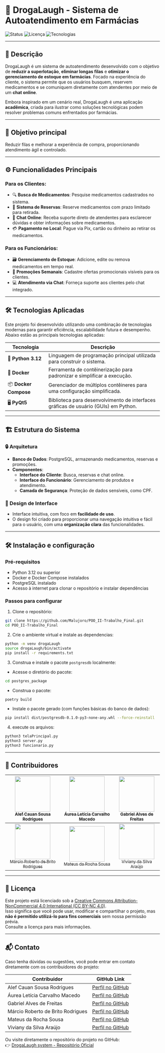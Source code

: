 # 💊 DrogaLaugh - Sistema de Autoatendimento em Farmácias

![Status](https://img.shields.io/badge/Status-Em_Desenvolvimento-yellow)
![Licença](https://img.shields.io/badge/License-CC%20BY--NC%204.0-blue)
![Tecnologias](https://img.shields.io/badge/Tecnologias-Python%20%7C%20PostgreSQL%20%7C%20Docker%20%7C%20Docker%20Compose%20%7C%20PyQT5-green)

---

## 📄 Descrição
DrogaLaugh é um sistema de autoatendimento desenvolvido com o objetivo de **reduzir a superlotação**, **eliminar longas filas** e **otimizar o gerenciamento de estoque em farmácias**. Focado na experiência do cliente, o sistema permite que os usuários busquem, reservem medicamentos e se comuniquem diretamente com atendentes por meio de um **chat online**.

Embora inspirado em um cenário real, DrogaLaugh é uma aplicação **acadêmica**, criada para ilustrar como soluções tecnológicas podem resolver problemas comuns enfrentados por farmácias. 

---

## 🌟 Objetivo principal
Reduzir filas e melhorar a experiência de compra, proporcionando atendimento ágil e controlado.

---

## ⚙️ Funcionalidades Principais

### Para os Clientes:
- 🔍 **Busca de Medicamentos**: Pesquise medicamentos cadastrados no sistema.
- 🛒 **Sistema de Reservas**: Reserve medicamentos com prazo limitado para retirada.
- 💬 **Chat Online**: Receba suporte direto de atendentes para esclarecer dúvidas e obter informações sobre medicamentos.
- 💳 **Pagamento no Local**: Pague via Pix, cartão ou dinheiro ao retirar os medicamentos.

### Para os Funcionários:
- 🗃️ **Gerenciamento de Estoque**: Adicione, edite ou remova medicamentos em tempo real.
- 📢 **Promoções Semanais**: Cadastre ofertas promocionais visíveis para os clientes.
- 💻 **Atendimento via Chat**: Forneça suporte aos clientes pelo chat integrado.

---

## 🛠️ Tecnologias Aplicadas

Este projeto foi desenvolvido utilizando uma combinação de tecnologias modernas para garantir eficiência, escalabilidade futura e desempenho. Abaixo estão as principais tecnologias aplicadas:

| Tecnologia           | Descrição                                                                 |
|-----------------------|---------------------------------------------------------------------------|
| 🐍 **Python 3.12**    | Linguagem de programação principal utilizada para construir o sistema.   |
| 🐋 **Docker**         | Ferramenta de contêinerização para padronizar e simplificar a execução.  |
| 📦 **Docker Compose** | Gerenciador de múltiplos contêineres para uma configuração simplificada. |
| 🖥️ **PyQt5**          | Biblioteca para desenvolvimento de interfaces gráficas de usuário (GUIs) em Python. |

---

## 🏗️ Estrutura do Sistema

### 🔒 Arquitetura
- **Banco de Dados**: PostgreSQL, armazenando medicamentos, reservas e promoções.
- **Componentes**:
  - **Interface do Cliente**: Busca, reservas e chat online.
  - **Interface do Funcionário**: Gerenciamento de produtos e atendimento.
  - **Camada de Segurança**: Proteção de dados sensíveis, como CPF.

### 🎨 Design de Interface
- Interface intuitiva, com foco em **facilidade de uso**.
- O design foi criado para proporcionar uma navegação intuitiva e fácil para o usuário, com uma **organização clara** das funcionalidades.

---

## 🛠️ Instalação e configuração
### Pré-requisitos
* Python 3.12 ou superior
* Docker e Docker Compose instalados
* PostgreSQL instalado
* Acesso à internet para clonar o repositório e instalar dependências

### Passos para configurar
1. Clone o repositório:
```bash
git clone https://github.com/Malujoro/POO_II-Trabalho_Final.git
cd POO_II-Trabalho_Final
```
2. Crie o ambiente virtual e instale as dependencias:
```bash
python -m venv drogaLaugh
source drogaLaugh/bin/activate
pip install -r requirements.txt
```
3. Construa e instale o pacote `postgresdb` localmente:
 * Acesse o diretório do pacote:
```bash
cd postgres_package
```
 * Construa o pacote:
```bash
poetry build
```
 * Instale o pacote gerado (com funções básicas do banco de dados):
```bash
pip install dist/postgresdb-0.1.0-py3-none-any.whl --force-reinstall
```
4. execute os arquivos:
```bash
python3 telaPrincipal.py
python3 server.py
python3 funcionario.py
```

---

## 👥 Contribuidores
| [<img loading="lazy" src="https://avatars.githubusercontent.com/u/149737667?v=4" width=115><br><sub>Alef Cauan Sousa Rodrigues</sub>](https://github.com/alefCauan) | [<img loading="lazy" src="https://avatars.githubusercontent.com/u/157396271?v=4" width=115><br><sub>Áurea Letícia Carvalho Macedo</sub>](https://github.com/aureamcd) | [<img loading="lazy" src="https://avatars.githubusercontent.com/u/110724864?v=4" width=115><br><sub>Gabriel Alves de Freitas</sub>](https://github.com/gabreudev) |
| :---: | :---: | :---: |
| [<img loading="lazy" src="https://avatars.githubusercontent.com/u/157633101?v=4" width=115><br><sub>Márcio Roberto de Brito Rodrigues</sub>](https://github.com/MarcioRobt0) | [<img loading="lazy" src="https://avatars.githubusercontent.com/u/45736178?v=4" width=115><br><sub>Mateus da Rocha Sousa</sub>](https://github.com/Malujoro) | [<img loading="lazy" src="https://avatars.githubusercontent.com/u/77069795?v=4" width=115><br><sub>Viviany da Silva Araújo</sub>](https://github.com/VivySilva) |

---

## 📜 Licença
Este projeto está licenciado sob a [Creative Commons Attribution-NonCommercial 4.0 International (CC BY-NC 4.0)](https://creativecommons.org/licenses/by-nc/4.0/).  
Isso significa que você pode usar, modificar e compartilhar o projeto, mas **não é permitido utilizá-lo para fins comerciais** sem nossa permissão prévia.  
Consulte a licença para mais informações.

---

## 📬 Contato
Caso tenha dúvidas ou sugestões, você pode entrar em contato diretamente com os contribuidores do projeto:

| Contribuidor                              | GitHub Link                                                             |
|-------------------------------------------|-------------------------------------------------------------------------|
| Alef Cauan Sousa Rodrigues                | [Perfil no GitHub](https://github.com/alefCauan)                        |
| Áurea Letícia Carvalho Macedo             | [Perfil no GitHub](https://github.com/aureamcd)                         |
| Gabriel Alves de Freitas                  | [Perfil no GitHub](https://github.com/gabreudev)                        |
| Márcio Roberto de Brito Rodrigues         | [Perfil no GitHub](https://github.com/MarcioRobt0)                      |
| Mateus da Rocha Sousa                     | [Perfil no GitHub](https://github.com/Malujoro)                         |
| Viviany da Silva Araújo                   | [Perfil no GitHub](https://github.com/VivySilva)                        |

Ou visite diretamente o repositório do projeto no GitHub:  
👉 [DrogaLaugh system - Repositório Oficial](https://github.com/Malujoro/POO_II-Trabalho_Final)
